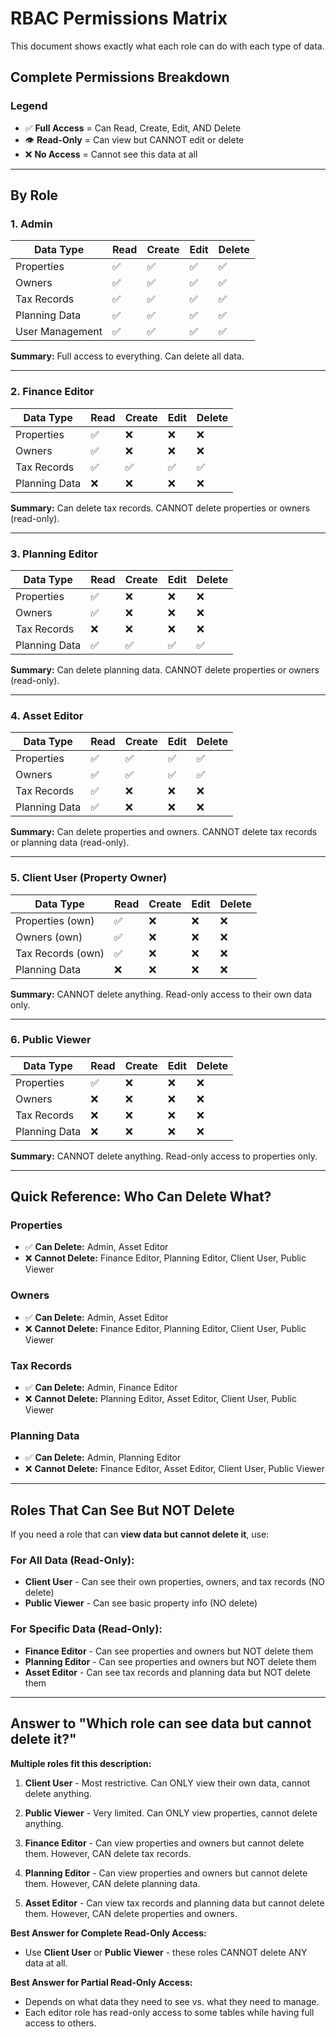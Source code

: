 # RBAC Permissions Matrix

This document shows exactly what each role can do with each type of data.

## Complete Permissions Breakdown

### Legend
- ✅ **Full Access** = Can Read, Create, Edit, AND Delete
- 👁️ **Read-Only** = Can view but CANNOT edit or delete
- ❌ **No Access** = Cannot see this data at all

---

## By Role

### 1. Admin
| Data Type | Read | Create | Edit | Delete |
|-----------|------|--------|------|--------|
| Properties | ✅ | ✅ | ✅ | ✅ |
| Owners | ✅ | ✅ | ✅ | ✅ |
| Tax Records | ✅ | ✅ | ✅ | ✅ |
| Planning Data | ✅ | ✅ | ✅ | ✅ |
| User Management | ✅ | ✅ | ✅ | ✅ |

**Summary:** Full access to everything. Can delete all data.

---

### 2. Finance Editor
| Data Type | Read | Create | Edit | Delete |
|-----------|------|--------|------|--------|
| Properties | ✅ | ❌ | ❌ | ❌ |
| Owners | ✅ | ❌ | ❌ | ❌ |
| Tax Records | ✅ | ✅ | ✅ | ✅ |
| Planning Data | ❌ | ❌ | ❌ | ❌ |

**Summary:** Can delete tax records. CANNOT delete properties or owners (read-only).

---

### 3. Planning Editor
| Data Type | Read | Create | Edit | Delete |
|-----------|------|--------|------|--------|
| Properties | ✅ | ❌ | ❌ | ❌ |
| Owners | ✅ | ❌ | ❌ | ❌ |
| Tax Records | ❌ | ❌ | ❌ | ❌ |
| Planning Data | ✅ | ✅ | ✅ | ✅ |

**Summary:** Can delete planning data. CANNOT delete properties or owners (read-only).

---

### 4. Asset Editor
| Data Type | Read | Create | Edit | Delete |
|-----------|------|--------|------|--------|
| Properties | ✅ | ✅ | ✅ | ✅ |
| Owners | ✅ | ✅ | ✅ | ✅ |
| Tax Records | ✅ | ❌ | ❌ | ❌ |
| Planning Data | ✅ | ❌ | ❌ | ❌ |

**Summary:** Can delete properties and owners. CANNOT delete tax records or planning data (read-only).

---

### 5. Client User (Property Owner)
| Data Type | Read | Create | Edit | Delete |
|-----------|------|--------|------|--------|
| Properties (own) | ✅ | ❌ | ❌ | ❌ |
| Owners (own) | ✅ | ❌ | ❌ | ❌ |
| Tax Records (own) | ✅ | ❌ | ❌ | ❌ |
| Planning Data | ❌ | ❌ | ❌ | ❌ |

**Summary:** CANNOT delete anything. Read-only access to their own data only.

---

### 6. Public Viewer
| Data Type | Read | Create | Edit | Delete |
|-----------|------|--------|------|--------|
| Properties | ✅ | ❌ | ❌ | ❌ |
| Owners | ❌ | ❌ | ❌ | ❌ |
| Tax Records | ❌ | ❌ | ❌ | ❌ |
| Planning Data | ❌ | ❌ | ❌ | ❌ |

**Summary:** CANNOT delete anything. Read-only access to properties only.

---

## Quick Reference: Who Can Delete What?

### Properties
- ✅ **Can Delete:** Admin, Asset Editor
- ❌ **Cannot Delete:** Finance Editor, Planning Editor, Client User, Public Viewer

### Owners
- ✅ **Can Delete:** Admin, Asset Editor
- ❌ **Cannot Delete:** Finance Editor, Planning Editor, Client User, Public Viewer

### Tax Records
- ✅ **Can Delete:** Admin, Finance Editor
- ❌ **Cannot Delete:** Planning Editor, Asset Editor, Client User, Public Viewer

### Planning Data
- ✅ **Can Delete:** Admin, Planning Editor
- ❌ **Cannot Delete:** Finance Editor, Asset Editor, Client User, Public Viewer

---

## Roles That Can See But NOT Delete

If you need a role that can **view data but cannot delete it**, use:

### For All Data (Read-Only):
- **Client User** - Can see their own properties, owners, and tax records (NO delete)
- **Public Viewer** - Can see basic property info (NO delete)

### For Specific Data (Read-Only):
- **Finance Editor** - Can see properties and owners but NOT delete them
- **Planning Editor** - Can see properties and owners but NOT delete them
- **Asset Editor** - Can see tax records and planning data but NOT delete them

---

## Answer to "Which role can see data but cannot delete it?"

**Multiple roles fit this description:**

1. **Client User** - Most restrictive. Can ONLY view their own data, cannot delete anything.

2. **Public Viewer** - Very limited. Can ONLY view properties, cannot delete anything.

3. **Finance Editor** - Can view properties and owners but cannot delete them. However, CAN delete tax records.

4. **Planning Editor** - Can view properties and owners but cannot delete them. However, CAN delete planning data.

5. **Asset Editor** - Can view tax records and planning data but cannot delete them. However, CAN delete properties and owners.

**Best Answer for Complete Read-Only Access:**
- Use **Client User** or **Public Viewer** - these roles CANNOT delete ANY data at all.

**Best Answer for Partial Read-Only Access:**
- Depends on what data they need to see vs. what they need to manage.
- Each editor role has read-only access to some tables while having full access to others.
